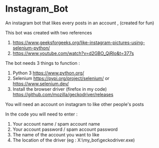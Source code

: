 # Instagram_Bot
An instagram bot that likes every posts in an account , (created for fun)

This bot was created with two references

1. https://www.geeksforgeeks.org/like-instagram-pictures-using-selenium-python/
2. https://www.youtube.com/watch?v=d2GBO_QjRlo&t=377s

The bot needs 3 things to function :
1. Python 3  https://www.python.org/
2. Selenium https://pypi.org/project/selenium/ or https://www.selenium.dev/
3. Install the browser driver (firefox in my code) https://github.com/mozilla/geckodriver/releases 

You will need an account on instagram to like other people's posts 

In the code you will need to enter :

1. Your account name / spam account name
2. Your account password / spam account password
3. The name of the account you want to like
4. The location of the driver (eg : X:\my_bot\geckodriver.exe)
